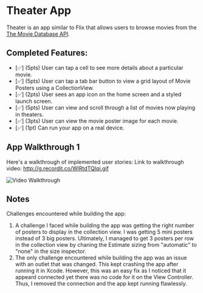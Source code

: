 
# Theater App

Theater is an app similar to Flix that allows users to browse movies from the [The Movie Database API](http://docs.themoviedb.apiary.io/#).

## Completed Features:
- [✅] (5pts) User can tap a cell to see more details about a particular movie.
- [✅] (5pts) User can tap a tab bar button to view a grid layout of Movie Posters using a CollectionView.
- [✅] (2pts) User sees an app icon on the home screen and a styled launch screen.
- [✅] (5pts) User can view and scroll through a list of movies now playing in theaters.
- [✅] (3pts) User can view the movie poster image for each movie.
- [✅] (1pt) Can run your app on a real device.

## App Walkthrough 1

Here's a walkthrough of implemented user stories:
Link to walkthrough video: http://g.recordit.co/WlRtdTQIqi.gif

<img src='http://g.recordit.co/WlRtdTQIqi.gif' title='Video Walkthrough' width='' alt='Video Walkthrough' />

## Notes
Challenges encountered while building the app:
1. A challenge I faced while building the app was getting the right number of posters to display in the collection view. I was getting 5 mini posters instead of 3 big posters. Ultimately, I managed to get 3 posters per row in the collection view by chaning the Estimate sizing from "automatic" to "none" in the size inspector.
2. The only challenge encountered while building the app was an issue with an outlet that was changed. This kept crashing the app after running it in Xcode. However, this was an easy fix as I noticed that it appeard connected yet there was no code for it on the View Controller. Thus, I removed the connection and the app kept running flawlessly. 



